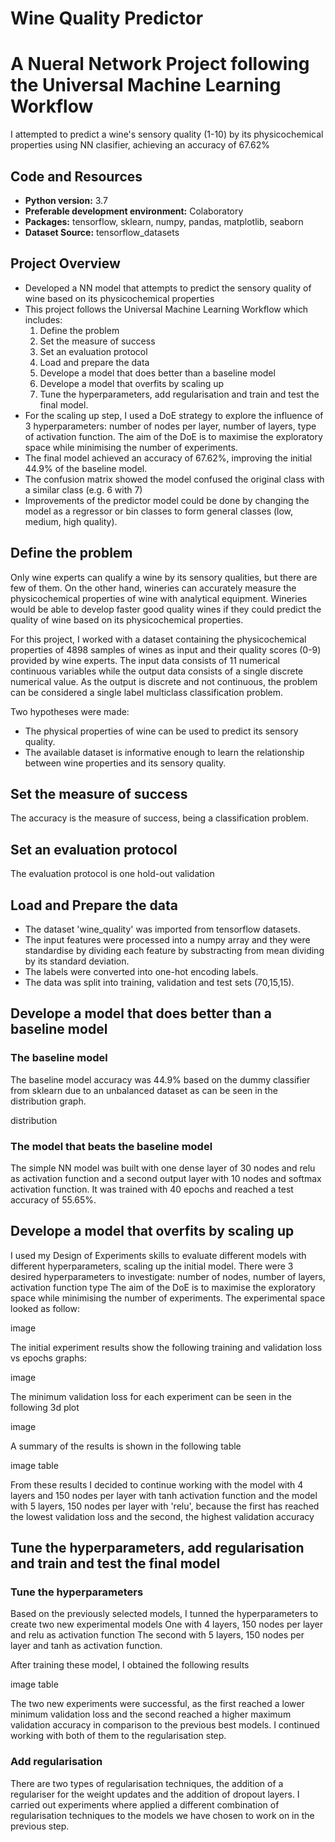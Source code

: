 # Wine Quality Predictor 
# A Nueral Network Project following the Universal Machine Learning Workflow
I attempted to predict a wine's sensory quality (1-10) by its physicochemical properties using NN clasifier, achieving an accuracy of 67.62%

## Code and Resources
* **Python version:** 3.7
* **Preferable development environment:** Colaboratory
* **Packages:** tensorflow, sklearn, numpy, pandas, matplotlib, seaborn
* **Dataset Source:** tensorflow_datasets

## Project Overview
* Developed a NN model that attempts to predict the sensory quality of wine based on its physicochemical properties
* This project follows the Universal Machine Learning Workflow which includes: 
  1. Define the problem
  2. Set the measure of success
  3. Set an evaluation protocol
  4. Load and prepare the data
  5. Develope a model that does better than a baseline model
  6. Develope a model that overfits by scaling up
  7. Tune the hyperparameters, add regularisation and train and test the final model.
* For the scaling up step, I used a DoE strategy to explore the influence of 3 hyperparameters: number of nodes per layer, number of layers, type of activation function. The aim of the DoE is to maximise the exploratory space while minimising the number of experiments.
* The final model achieved an accuracy of 67.62%, improving the initial 44.9% of the baseline model.
* The confusion matrix showed the model confused the original class with a similar class (e.g. 6 with 7) 
* Improvements of the predictor model could be done by changing the model as a regressor or bin classes to form general classes (low, medium, high quality).


## Define the problem
Only wine experts can qualify a wine by its sensory qualities, but there are few of them. On the other hand, wineries can accurately measure the physicochemical properties of wine with analytical equipment. Wineries would be able to develop faster good quality wines if they could predict the quality of wine based on its physicochemical properties.

For this project, I worked with a dataset containing the physicochemical properties of 4898 samples of wines as input and their quality scores (0-9) provided by wine experts. The input data consists of 11 numerical continuous variables while the output data consists of a single discrete numerical value. As the output is discrete and not continuous, the problem can be considered a single label multiclass classification problem.

Two hypotheses were made:

* The physical properties of wine can be used to predict its sensory quality.
* The available dataset is informative enough to learn the relationship between wine properties and its sensory quality.

## Set the measure of success
The accuracy is the measure of success, being a classification problem.

## Set an evaluation protocol
The evaluation protocol is one hold-out validation

## Load and Prepare the data
* The dataset 'wine_quality' was imported from tensorflow datasets.
* The input features were processed into a numpy array and they were standardise by dividing each feature by substracting from mean dividing by its standard deviation.
* The labels were converted into one-hot encoding labels.
* The data was split into training, validation and test sets (70,15,15).

## Develope a model that does better than a baseline model

### The baseline model
The baseline model accuracy was 44.9% based on the dummy classifier from sklearn due to an unbalanced dataset as can be seen in the distribution graph.

distribution 

### The model that beats the baseline model
The simple NN model was built with one dense layer of 30 nodes and relu as activation function and a second output layer with 10 nodes and softmax activation function.
It was trained with 40 epochs and reached a test accuracy of 55.65%.

## Develope a model that overfits by scaling up
I used my Design of Experiments skills to evaluate different models with different hyperparameters, scaling up the initial model. 
There were 3 desired hyperparameters to investigate: number of nodes, number of layers, activation function type
The aim of the DoE is to maximise the exploratory space while minimising the number of experiments.
The experimental space looked as follow:

image

The initial experiment results show the following training and validation loss vs epochs graphs:

image


The minimum validation loss for each experiment can be seen in the following 3d plot

image

A summary of the results is shown in the following table

image table

From these results I decided to continue working with the model with 4 layers and 150 nodes per layer with tanh activation function and the model with 5 layers, 150 nodes per layer with 'relu', because the first has reached the lowest validation loss and the second, the highest validation accuracy

## Tune the hyperparameters, add regularisation and train and test the final model

### Tune the hyperparameters

Based on the previously selected models, I tunned the hyperparameters to create two new experimental models
One with 4 layers, 150 nodes per layer and relu as activation function
The second with 5 layers, 150 nodes per layer and tanh as activation function.

After training these model, I obtained the following results

image table

The two new experiments were successful, as the first reached a lower minimum validation loss and the second reached a higher maximum validation accuracy in comparison to the previous best models. I continued working with both of them to the regularisation step.

### Add regularisation

There are two types of regularisation techniques, the addition of a regulariser for the weight updates and the addition of dropout layers. I carried out experiments where applied a different combination of regularisation techniques to the models we have chosen to work on in the previous step.








